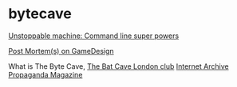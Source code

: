 # bytecave

[Unstoppable machine: Command line super powers](https://github.com/itzjac/bytecave/tree/main/commands)

[Post Mortem(s) on GameDesign](https://github.com/itzjac/bytecave/tree/main/gamedesign)


What is The Byte Cave, [The Bat Cave London club](https://en.wikipedia.org/wiki/Batcave_(club))
[Internet Archive Propaganda Magazine](https://archive.org/search.php?query=creator%3A%22Propaganda+Magazine%22)
